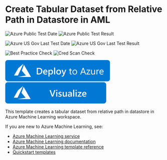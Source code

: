 # Create Tabular Dataset from Relative Path in Datastore in AML

![Azure Public Test Date](https://azurequickstartsservice.blob.core.windows.net/badges/101-dataset-create-tabular-from-relative-path/PublicLastTestDate.svg)
![Azure Public Test Result](https://azurequickstartsservice.blob.core.windows.net/badges/101-dataset-create-tabular-from-relative-path/PublicDeployment.svg)

![Azure US Gov Last Test Date](https://azurequickstartsservice.blob.core.windows.net/badges/101-dataset-create-tabular-from-relative-path/FairfaxLastTestDate.svg)
![Azure US Gov Last Test Result](https://azurequickstartsservice.blob.core.windows.net/badges/101-dataset-create-tabular-from-relative-path/FairfaxDeployment.svg)

![Best Practice Check](https://azurequickstartsservice.blob.core.windows.net/badges/101-dataset-create-tabular-from-relative-path/BestPracticeResult.svg)
![Cred Scan Check](https://azurequickstartsservice.blob.core.windows.net/badges/101-dataset-create-tabular-from-relative-path/CredScanResult.svg)

[![Deploy To Azure](https://raw.githubusercontent.com/Azure/azure-quickstart-templates/master/1-CONTRIBUTION-GUIDE/images/deploytoazure.svg?sanitize=true)](https://portal.azure.com/#create/Microsoft.Template/uri/https%3A%2F%2Fraw.githubusercontent.com%2FAzure%2Fazure-quickstart-templates%2Fmaster%2F101-dataset-create-tabular-from-relative-path%2Fazuredeploy.json)
[![Visualize](https://raw.githubusercontent.com/Azure/azure-quickstart-templates/master/1-CONTRIBUTION-GUIDE/images/visualizebutton.svg?sanitize=true)](http://armviz.io/#/?load=https%3A%2F%2Fraw.githubusercontent.com%2FAzure%2Fazure-quickstart-templates%2Fmaster%2F101-dataset-create-tabular-from-relative-path%2Fazuredeploy.json)

This template creates a tabular dataset from relative path in datastore in Azure Machine Learning workspace.

If you are new to Azure Machine Learning, see:

- [Azure Machine Learning service](https://azure.microsoft.com/services/machine-learning-service/)
- [Azure Machine Learning documentation](https://docs.microsoft.com/azure/machine-learning/)
- [Azure Machine Learning template reference](https://docs.microsoft.com/azure/templates/microsoft.machinelearningservices/allversions)
- [Quickstart templates](https://azure.microsoft.com/resources/templates/)